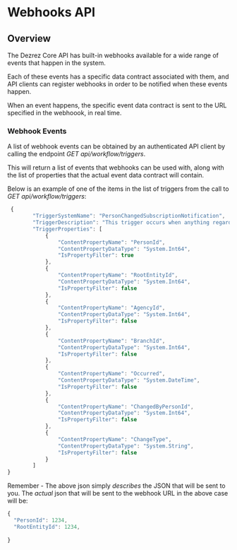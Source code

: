 # Webhooks API

## Overview
The Dezrez Core API has built-in webhooks available for a wide range of events that happen in the system.

Each of these events has a specific data contract associated with them, and API clients can register webhooks in order to be notified when these events happen.

When an event happens, the specific event data contract is sent to the URL specified in the webhoook, in real time.

### Webhook Events
A list of webhook events can be obtained by an authenticated API client by calling the endpoint *GET api/workflow/triggers*.

This will return a list of events that webhooks can be used with, along with the list of properties that the actual event data contract will contain.

Below is an example of one of the items in the list of triggers from the call to *GET api/workflow/triggers*:

```javascript
 {
        "TriggerSystemName": "PersonChangedSubscriptionNotification",
        "TriggerDescription": "This trigger occurs when anything regarding a person changes.",
        "TriggerProperties": [
            {
                "ContentPropertyName": "PersonId",
                "ContentPropertyDataType": "System.Int64",
                "IsPropertyFilter": true
            },
            {
                "ContentPropertyName": "RootEntityId",
                "ContentPropertyDataType": "System.Int64",
                "IsPropertyFilter": false
            },
            {
                "ContentPropertyName": "AgencyId",
                "ContentPropertyDataType": "System.Int64",
                "IsPropertyFilter": false
            },
            {
                "ContentPropertyName": "BranchId",
                "ContentPropertyDataType": "System.Int64",
                "IsPropertyFilter": false
            },
            {
                "ContentPropertyName": "Occurred",
                "ContentPropertyDataType": "System.DateTime",
                "IsPropertyFilter": false
            },
            {
                "ContentPropertyName": "ChangedByPersonId",
                "ContentPropertyDataType": "System.Int64",
                "IsPropertyFilter": false
            },
            {
                "ContentPropertyName": "ChangeType",
                "ContentPropertyDataType": "System.String",
                "IsPropertyFilter": false
            }
        ]
}
```
    
Remember - The above json simply *describes* the JSON that will be sent to you.  The *actual* json that will be sent to the webhook URL in the above case will be:
```javascript
{
  "PersonId": 1234,
  "RootEntityId": 1234,
  
}
```
